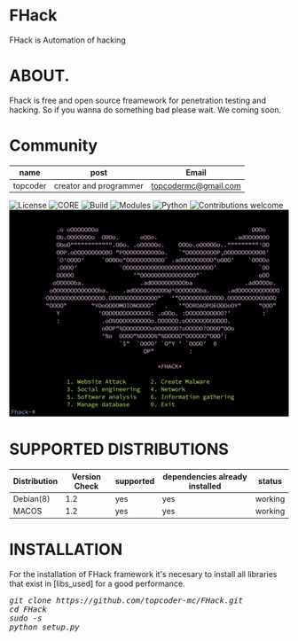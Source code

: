 # FHack

FHack is Automation of hacking

# ABOUT.

Fhack is free and open source freamework for penetration testing and hacking. So if you wanna do something bad please wait.
We coming soon.

# Community

|name | post | Email |
----------|------------|-------|
|topcoder|creator and programmer|topcodermc@gmail.com


![License](https://img.shields.io/badge/license-GPLv3-blue.svg)
![CORE](https://img.shields.io/badge/core-1.2.8.27-green.svg)
![Build](https://img.shields.io/badge/BUILD-12-red.svg)
![Modules](https://img.shields.io/badge/modules-7-green.svg)
![Python](https://img.shields.io/badge/Python-2.7-green.svg) 
![Contributions welcome](https://img.shields.io/badge/contributions-welcome-green.svg)
![alt text](./about/FhackImage.png)




# SUPPORTED DISTRIBUTIONS
|Distribution | Version Check | supported | dependencies already installed |status |
----------|-------|------|------|-------|
|Debian(8)|1.2 | yes| yes | working   |
|MACOS|1.2|yes|yes|working|

# INSTALLATION
For the installation of FHack framework it's necesary to install all libraries that exist in [libs_used] for a good performance.
<pre><i><n>git clone https://github.com/topcoder-mc/FHack.git
cd FHack
sudo -s
python setup.py
</pre></i></n>
